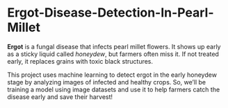 # Ergot-Disease-Detection-In-Pearl-Millet

<b>Ergot</b> is a fungal disease that infects pearl millet flowers. It shows up early as a sticky liquid called *honeydew*, but farmers often miss it. If not treated early, it replaces grains with toxic black structures.

This project uses machine learning to detect ergot in the early honeydew stage by analyzing images of infected and healthy crops. So, we’ll be training a model using image datasets and use it to help farmers catch the disease early and save their harvest!
